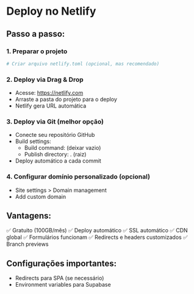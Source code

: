 # Deploy no Netlify

## Passo a passo:

### 1. Preparar o projeto
```bash
# Criar arquivo netlify.toml (opcional, mas recomendado)
```

### 2. Deploy via Drag & Drop
- Acesse: https://netlify.com
- Arraste a pasta do projeto para o deploy
- Netlify gera URL automática

### 3. Deploy via Git (melhor opção)
- Conecte seu repositório GitHub
- Build settings:
  - Build command: (deixar vazio)
  - Publish directory: . (raiz)
- Deploy automático a cada commit

### 4. Configurar domínio personalizado (opcional)
- Site settings > Domain management
- Add custom domain

## Vantagens:
✅ Gratuito (100GB/mês)
✅ Deploy automático
✅ SSL automático
✅ CDN global
✅ Formulários funcionam
✅ Redirects e headers customizados
✅ Branch previews

## Configurações importantes:
- Redirects para SPA (se necessário)
- Environment variables para Supabase

